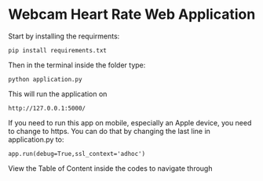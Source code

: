# Webcam Heart Rate Web Application

Start by installing the requirments:
```
pip install requirements.txt 
```

Then in the terminal inside the folder type:
```
python application.py
```

This will run the application on 
```
http://127.0.0.1:5000/
```
If you need to run this app on mobile, especially an Apple device, you need to change to https.
You can do that by changing the last line in application.py to:
```
app.run(debug=True,ssl_context='adhoc')
```
View the Table of Content inside the codes to navigate through
